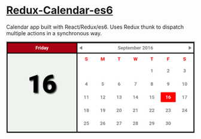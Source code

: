 # [Redux-Calendar-es6](https://redux-calendar.surge.sh)

Calendar app built with React/Redux/es6. Uses Redux thunk to dispatch multiple actions in a synchronous way.

[![Redux Calendar](/img/Redux-Calendar-es6.png)](https://redux-calendar.surge.sh)
